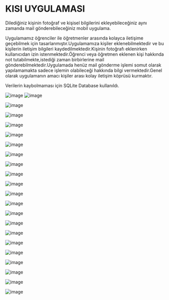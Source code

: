 # KISI UYGULAMASI 
 Dilediğiniz kişinin fotoğraf ve kişisel bilgilerini ekleyebileceğiniz aynı zamanda mail gönderebileceğiniz mobil uygulama.

Uygulamamız öğrenciler ile öğretmenler arasında kolayca iletişime geçebilmek için tasarlanmıştır.Uygulamamıza kişiler eklenebilmektedir ve bu kişilerin iletişim bilgileri kaydedilmektedir.Kişinin fotoğrafı eklenirken kullanıcıdan izin istenmektedir.Öğrenci veya öğretmen eklenen kişi hakkında not tutabilmekte,istediği zaman birbirlerine mail gönderebilmektedir.Uygulamada henüz mail gönderme işlemi somut olarak yapılamamakta sadece işlemin olabileceği hakkında bilgi vermektedir.Genel olarak uygulamanın amacı kişiler arası kolay iletişim köprüsü kurmaktır.

Verilerin kaybolmaması için SQLite Database kullanıldı.

![image](https://user-images.githubusercontent.com/75332138/153491338-f6baf70c-71a2-4ecf-9044-1a70a96b27aa.png) ![image](https://user-images.githubusercontent.com/75332138/153491260-3ef6ee14-7a07-4117-97f7-7d6dd2601d49.png)


![image](https://user-images.githubusercontent.com/75332138/153491531-c813170c-4103-42dc-9022-cf893a1430f5.png)


![image](https://user-images.githubusercontent.com/75332138/153491545-329204d3-43fc-48f0-b9eb-ba77278e6819.png)


![image](https://user-images.githubusercontent.com/75332138/153491562-c2670acf-c24d-4093-b25b-f415d871a7d0.png)


![image](https://user-images.githubusercontent.com/75332138/153491576-80c1ee95-d0eb-46de-a291-79a636250f0a.png)


![image](https://user-images.githubusercontent.com/75332138/153491604-f731a37d-0b95-4367-bfd2-3001f9691296.png)


![image](https://user-images.githubusercontent.com/75332138/153491627-1ba082c7-fcd6-4623-adb4-5bee1665cc2d.png)


![image](https://user-images.githubusercontent.com/75332138/153491671-cdcd45eb-8922-4ca1-a858-bee87de51859.png)


![image](https://user-images.githubusercontent.com/75332138/153491692-7d9d9da9-b964-4206-8953-3a7a6a1377dd.png)


![image](https://user-images.githubusercontent.com/75332138/153491727-10b12b1f-990b-423b-823f-74833ccb9ff9.png)


![image](https://user-images.githubusercontent.com/75332138/153491748-8b6f2f19-aa17-440d-8954-0f3a83263c1b.png)


![image](https://user-images.githubusercontent.com/75332138/153491784-2a2861ec-b8ad-4b48-a3db-e3b7dd00dcee.png)


![image](https://user-images.githubusercontent.com/75332138/153491800-e668ec11-e74b-4f68-8230-dbbf42099752.png)


![image](https://user-images.githubusercontent.com/75332138/153491825-eec70ee6-0606-4c7e-89fe-dde59ae8f990.png)


![image](https://user-images.githubusercontent.com/75332138/153491842-3b54e715-7667-4113-af68-180137053060.png)


![image](https://user-images.githubusercontent.com/75332138/153491872-fbf124cf-6b0a-4a70-98b6-7a473cfe8a7e.png)


![image](https://user-images.githubusercontent.com/75332138/153491894-f7d62a1b-78b7-4497-a08e-64fa6c1e8a3f.png)


![image](https://user-images.githubusercontent.com/75332138/153491920-4e0de87a-30ac-49d7-a8c2-72642723d350.png)


![image](https://user-images.githubusercontent.com/75332138/153491932-84c4522f-9187-4cf1-a39e-507ea4ba3e44.png)


![image](https://user-images.githubusercontent.com/75332138/153491959-dae7b0de-bd07-45a3-82c5-a2218a3efa74.png)


![image](https://user-images.githubusercontent.com/75332138/153491971-fba32529-56dd-4a62-80a0-76f07381bff3.png)












